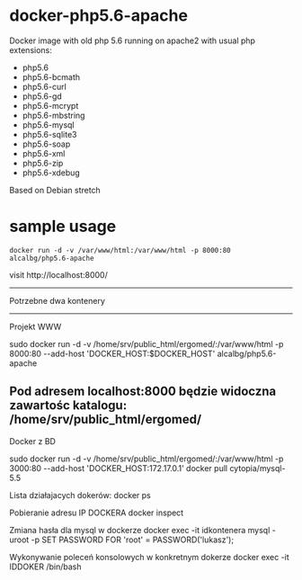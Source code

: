 # docker-php5.6-apache
Docker image with old php 5.6 running on apache2 with usual php extensions:

- php5.6
- php5.6-bcmath
- php5.6-curl
- php5.6-gd
- php5.6-mcrypt
- php5.6-mbstring
- php5.6-mysql
- php5.6-sqlite3
- php5.6-soap
- php5.6-xml
- php5.6-zip
- php5.6-xdebug

Based on Debian stretch

# sample usage
`docker run -d -v /var/www/html:/var/www/html -p 8000:80 alcalbg/php5.6-apache`

visit http://localhost:8000/

------
Potrzebne dwa kontenery 

---
Projekt WWW

sudo docker run -d -v /home/srv/public_html/ergomed/:/var/www/html -p 8000:80 --add-host 'DOCKER_HOST:$DOCKER_HOST' alcalbg/php5.6-apache

Pod adresem localhost:8000 będzie widoczna zawartośc katalogu: 
/home/srv/public_html/ergomed/
---

Docker z BD

sudo docker run -d -v /home/srv/public_html/ergomed/:/var/www/html -p 3000:80  --add-host 'DOCKER_HOST:172.17.0.1' docker pull cytopia/mysql-5.5




Lista działajacych dokerów:
docker ps

Pobieranie adresu IP DOCKERA
docker inspect <container ID>

Zmiana hasła dla mysql w dockerze 
docker exec -it idkontenera mysql -uroot -p
SET PASSWORD FOR 'root' = PASSWORD('lukasz');

Wykonywanie poleceń konsolowych w konkretnym dokerze
docker exec -it IDDOKER /bin/bash
